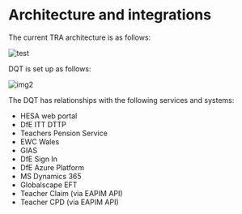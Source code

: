 # Architecture and integrations

The current TRA architecture is as follows:

![test]()

DQT is set up as follows: 

![img2]()

The DQT has relationships with the following services and systems: 

* HESA web portal
* DfE ITT DTTP
* Teachers Pension Service
* EWC Wales
* GIAS
* DfE Sign In
* DfE Azure Platform
* MS Dynamics 365
* Globalscape EFT
* Teacher Claim (via EAPIM API)
* Teacher CPD (via EAPIM API)
